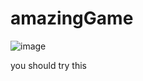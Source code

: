 # amazingGame

![image](https://user-images.githubusercontent.com/64266488/116367523-1f1efe00-a810-11eb-8e18-a623f097ce56.png)

you should try this

